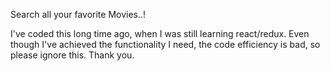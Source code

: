 Search all your favorite Movies..!

I've coded this long time ago, when I was still learning react/redux. Even though I've achieved the functionality I need, the code efficiency is bad, so please ignore this. Thank you.
